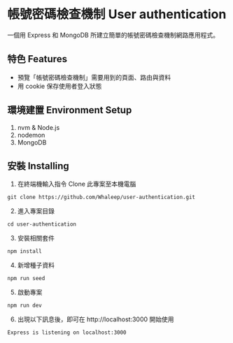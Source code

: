 # 帳號密碼檢查機制 User authentication
一個用 Express 和 MongoDB 所建立簡單的帳號密碼檢查機制網路應用程式。

## 特色 Features
- 預覽「帳號密碼檢查機制」需要用到的頁面、路由與資料
- 用 cookie 保存使用者登入狀態

## 環境建置 Environment Setup

1. nvm & Node.js
2. nodemon
3. MongoDB

## 安裝 Installing

1. 在終端機輸入指令 Clone 此專案至本機電腦
```
git clone https://github.com/Whaleep/user-authentication.git
```
2. 進入專案目錄
```
cd user-authentication
```
3. 安裝相關套件
```
npm install
```
4. 新增種子資料
```
npm run seed
```
5. 啟動專案
```
npm run dev
```
6. 出現以下訊息後，即可在 http://localhost:3000 開始使用
```
Express is listening on localhost:3000
```
